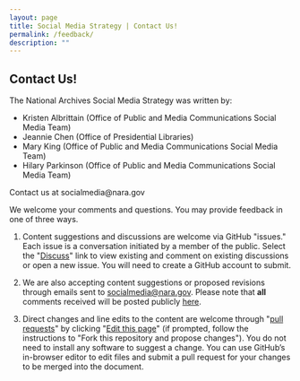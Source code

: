 ```yaml
---
layout: page
title: Social Media Strategy | Contact Us!
permalink: /feedback/
description: ""
---
```


## Contact Us!

The National Archives Social Media Strategy was written by: 
<ul>
  <li>Kristen Albrittain (Office of Public and Media Communications Social Media Team)</li>
  <li>Jeannie Chen (Office of Presidential Libraries)</li>
<li>Mary King (Office of Public and Media Communications Social Media Team)</li>
  <li>Hilary Parkinson (Office of Public and Media Communications Social Media Team)</li>
  </ul>
 <p> Contact us at socialmedia@nara.gov</p>

<p>We welcome your comments and questions. You may provide feedback in one of three ways.</p>

<ol>
  <li>
  <p>Content suggestions and discussions are welcome via GitHub "issues." Each issue is a conversation initiated by a member of the public. Select the "<a href="https://github.com/{{ site.org_name }}/social-media-strategy/issues/">Discuss</a>" link to view existing and comment on existing discussions or open a new issue. You will need to create a GitHub account to submit.</p>
  </li>
  <li>
  <p>We are also accepting content suggestions or proposed revisions through emails sent to <a href="mailto:socialmedia@nara.gov">socialmedia@nara.gov</a>. Please note that <strong>all</strong> comments received will be posted publicly <a href="https://github.com/{{ site.org_name }}/social-media-strategy/issues/">here</a>.</p>
  </li>
  <li>
  <p>Direct changes and line edits to the content are welcome through "<a href="https://help.github.com/articles/creating-a-pull-request">pull requests</a>" by clicking "<a href="https://github.com/{{ site.org_name }}/social-media-strategy/edit/gh-pages/pages/index.md">Edit this page</a>" (if prompted, follow the instructions to "Fork this repository and propose changes"). You do not need to install any software to suggest a change. You can use GitHub’s in-browser editor to edit files and submit a pull request for your changes to be merged into the document.</p>
  </li>
</ol>


